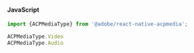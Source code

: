 #### JavaScript

```jsx
import {ACPMediaType} from '@adobe/react-native-acpmedia';

ACPMediaType.Video
ACPMediaType.Audio
```